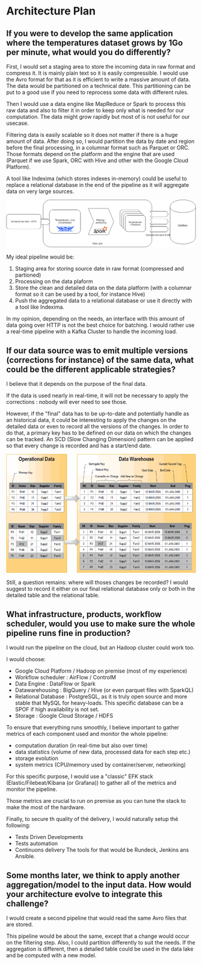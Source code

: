 # Architecture Plan
## If you were to develop the same application where the temperatures dataset grows by 1Go per minute, what would you do differently?

First, I would set a staging area to store the incoming data in raw format and compress it. It is mainly plain text so it is easily compressible. I would use the Avro format for that as it is efficient to write a massive amount of data. The data would be partitioned on a technical date. This partitioning can be put to a good use if you need to reprocess some data with different rules.

Then I would use a data engine like MapReduce or Spark to process this raw data and also to filter it in order to keep only what is needed for our computation. The data might grow rapidly but most of is not useful for our usecase.

Filtering data is easily scalable so it does not matter if there is a huge amount of data. After doing so, I would partition the data by date and region before the final processing, in a columnar format such as Parquet or ORC. Those formats depend on the platform and the engine that are used (Parquet if we use Spark, ORC with Hive and other with the Google Cloud Platform).

A tool like Indexima (which stores indexes in-memory) could be useful to replace a relational database in the end of the pipeline as it will aggregate data on very large sources.

![](/images/schema1.png)

My ideal pipeline would be:
1. Staging area for storing source date in raw format (compressed and partioned)
2. Processing on the data plaform
3. Store the clean and detailed data on the data platform (with a columnar format so it can be used by a tool, for instance Hive)
4. Push the aggregated data to a relational database or use it directly with a tool like Indexima.

In my opinion, depending on the needs, an interface with this amount of data going over HTTP is not the best choice for batching. I would rather use a real-time pipeline with a Kafka Cluster to handle the incoming load. 

## If our data source was to emit multiple versions (corrections for instance) of the same data, what could be the different applicable strategies?

I believe that it depends on the purpose of the final data. 

If the data is used nearly in real-time, it will not be necessary to apply the corrections : nobody will ever need to see those.

However, if the "final" data has to be up-to-date and potentially handle as an historical data, it could be interesting to apply the changes on the detailed data or even to record all the versions of the changes. In order to do that, a primary key has to be defined on our data on which the changes can be tracked. An SCD (Slow Changing Dimension) pattern can be applied  so that every change is recorded and has a start/end date.

![](/images/scd_example.gif)

Still, a question remains: where will thoses changes be recorded? I would suggest to record it either on our final relational database only or both in the detailed table and the relational table.

## What infrastructure, products, workflow scheduler, would you use to make sure the whole pipeline runs fine in production?

I would run the pipeline on the cloud, but an Hadoop cluster could work too. 

I would choose:
- Google Cloud Platform / Hadoop on premise (most of my experience)
- Workflow scheduler : AirFlow / ControlM
- Data Engine : DataFlow or Spark
- Datawarehousing : BigQuery / Hive (or even parquet files with SparkQL)
- Relational Database : PostgreSQL, as it is truly open source and more stable that MySQL for heavy-loads. This specific database can be a SPOF if high availability is not set.
- Storage : Google Cloud Storage / HDFS

To ensure that everything runs smoothly, I believe important to gather metrics of each component used and monitor the whole pipeline:
- computation duration (in real-time but also over time)
- data statistics (volume of new data, processed data for each step etc.)
- storage evolution
- system metrics (CPU/memory used by container/server, networking)

For this specific purpose, I would use a "classic" EFK stack (Elastic/Filebeat/Kibana (or Grafana)) to gather all of the metrics and monitor the pipeline.

Those metrics are crucial to run on premise as you can tune the stack to make the most of the hardware.

Finally, to secure th quality of thé delivery, I would naturally setup thé following:
- Tests Driven Developments
- Tests automation 
- Continuons delivery
The tools for that would be Rundeck, Jenkins ans Ansible.
 
## Some months later, we think to apply another aggregation/model to the input data. How would your architecture evolve to integrate this challenge?

I would create a second pipeline that would read the same Avro files that are stored. 

This pipeline would be about the same, except that a change would occur on the filtering step. Also, I could partition differently to suit the needs. If the aggregation is different, then a detailed table could be used in the data lake and be computed with a new model.
